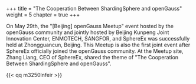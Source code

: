 +++
title = "The Cooperation Between ShardingSphere and openGauss"
weight = 5
chapter = true
+++

On May 29th, the "[Beijing] openGauss Meetup" event hosted by the openGauss community and jointly hosted by Beijing Kunpeng Joint Innovation Center, ENMOTECH, SANGFOR, and SphereEx was successfully held at Zhongguancun, Beijing. This Meetup is also the first joint event after SphereEx officially joined the openGauss community. At the Meetup site, Zhang Liang, CEO of SphereEx, shared the theme of "The Cooperation Between ShardingSphere and openGauss".

{{< qq m3250lnfeir >}}
